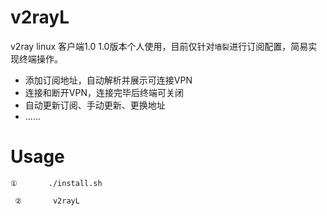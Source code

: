 # v2rayL
v2ray linux 客户端1.0 
1.0版本个人使用，目前仅针对`墙裂`进行订阅配置，简易实现终端操作。

- 添加订阅地址，自动解析并展示可连接VPN
- 连接和断开VPN，连接完毕后终端可关闭
- 自动更新订阅、手动更新、更换地址
- ......

# Usage
```
①       ./install.sh
```

```
 ②       v2rayL
```
